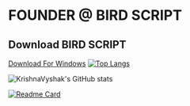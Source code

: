 # FOUNDER @ BIRD SCRIPT
## Download BIRD SCRIPT 
<a href="birdscript.github.io/download">Download For Windows</a>
[![Top Langs](https://github-readme-stats.vercel.app/api/top-langs/?username=KrishnaVyshak&layout=compact)](https://github.com/KrishnaVyshak/github-readme-stats)

![KrishnaVyshak's GitHub stats](https://github-readme-stats.vercel.app/api?username=KrishnaVyshak&show_icons=true&theme=radical)

[![Readme Card](https://github-readme-stats.vercel.app/api/pin/?username=KrishnaVyshak&repo=Chess)](https://github.com/KrishnaVyshak/github-readme-stats)
<!---KrishnaVyshak/KrishnaVyshak is a ✨ special ✨ repository because its `README.md` (this file) appears on your GitHub profile.
You can click the Preview link to take a look at your changes.
--->
